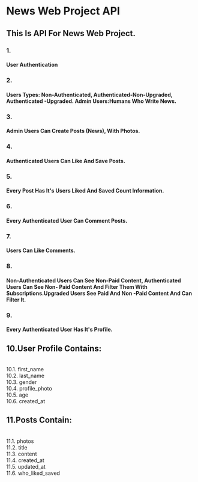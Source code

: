 <h1> News Web Project API</h1>
<h2>This Is API For News Web Project.</h2>
<h3>1.</h3><h4>User Authentication</h4>
<h3>2.</h3><h4>Users Types: Non-Authenticated, 
Authenticated-Non-Upgraded, Authenticated
-Upgraded. Admin Users:Humans Who Write News.</h4>
<h3>3.</h3><h4>Admin Users Can Create Posts (News), With
Photos.</h4>
<h3>4.</h3><h4>Authenticated Users Can Like And Save Posts.</h4>
<h3>5.</h3><h4>Every Post Has It's Users Liked And Saved
Count Information.</h4>
<h3>6.</h3><h4>Every Authenticated User Can Comment Posts.</h4>
<h3>7.</h3><h4>Users Can Like Comments.</h4>
<h3>8.</h3><h4>Non-Authenticated Users Can See Non-Paid 
Content, Authenticated Users Can See Non-
Paid Content And Filter Them With 
Subscriptions.Upgraded Users See Paid And Non
-Paid Content And Can Filter It.</h4>
<h3>9.</h3><h4>Every Authenticated User Has It's Profile.</h4>

<h2>10.User Profile Contains:</h2> </br>
	10.1. first_name </br>
	10.2. last_name </br>
	10.3. gender </br>
	10.4. profile_photo </br>
	10.5. age </br>
	10.6. created_at </br>
<h2>11.Posts Contain:</h2> </br>
	11.1. photos </br>
	11.2. title </br>
	11.3. content </br>
	11.4. created_at </br>
	11.5. updated_at </br>
	11.6. who_liked_saved </br>
